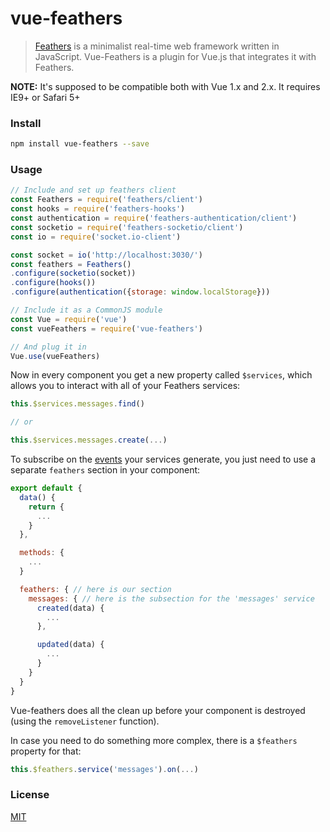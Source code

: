 # vue-feathers

> [Feathers](http://feathersjs.com/) is a minimalist real-time web framework written in JavaScript. 
> Vue-Feathers is a plugin for Vue.js that integrates it with Feathers.

**NOTE:** It's supposed to be compatible both with Vue 1.x and 2.x. It requires IE9+ or Safari 5+

### Install

``` bash
npm install vue-feathers --save
```

### Usage

``` js
// Include and set up feathers client
const Feathers = require('feathers/client')
const hooks = require('feathers-hooks')
const authentication = require('feathers-authentication/client')
const socketio = require('feathers-socketio/client')
const io = require('socket.io-client')

const socket = io('http://localhost:3030/')
const feathers = Feathers()
.configure(socketio(socket))
.configure(hooks())
.configure(authentication({storage: window.localStorage}))

// Include it as a CommonJS module
const Vue = require('vue')
const vueFeathers = require('vue-feathers')

// And plug it in
Vue.use(vueFeathers)
```

Now in every component you get a new property called `$services`, which allows you to interact with all of your Feathers services:

``` js
this.$services.messages.find()

// or

this.$services.messages.create(...)
```

To subscribe on the [events](http://docs.feathersjs.com/real-time/events.html) your services generate, you just need to use a separate `feathers` section in your component:

``` js
export default {
  data() {
    return {
      ...
    }
  },

  methods: {
    ...
  }

  feathers: { // here is our section
    messages: { // here is the subsection for the 'messages' service
      created(data) {
        ...
      },

      updated(data) {
        ...
      }
    }
  }
}
```

Vue-feathers does all the clean up before your component is destroyed (using the `removeListener` function).

In case you need to do something more complex, there is a `$feathers` property for that:

``` js
this.$feathers.service('messages').on(...)
```

### License

[MIT](http://opensource.org/licenses/MIT)
